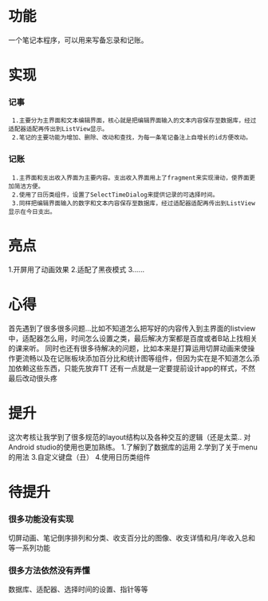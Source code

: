 # 功能
  
   一个笔记本程序，可以用来写备忘录和记账。
   
# 实现
###   记事
     1.主要分为主界面和文本编辑界面，核心就是把编辑界面输入的文本内容保存至数据库，经过适配器适配再传出到ListView显示。
     2.笔记的主要功能为增加、删除、改动和查找，为每一条笔记备注上自增长的id方便改动。
###   记账
     1.主界面和支出收入界面为主要内容。支出收入界面用上了fragment来实现滑动，使界面更加简洁方便。
     2.使用了日历类组件，设置了SelectTimeDialog来提供记录的可选择时间。
     3.同样把编辑界面输入的数字和文本内容保存至数据库，经过适配器适配再传出到ListView显示在今日支出。
# 亮点
  1.开屏用了动画效果
  2.适配了黑夜模式
  3......
# 心得
  首先遇到了很多很多问题...比如不知道怎么把写好的内容传入到主界面的listview中，适配器怎么用，时间怎么设置之类，最后解决方案都是百度或者B站上找相关的课来听。
  同时也还有很多待解决的问题，比如本来是打算运用切屏动画来使操作更流畅以及在记账板块添加百分比和统计图等组件，但因为实在是不知道怎么添加依赖这些东西，只能先放弃TT
  还有一点就是一定要提前设计app的样式，不然最后改动很头疼
#  提升
  这次考核让我学到了很多规范的layout结构以及各种交互的逻辑（还是太菜.. 对Android studio的使用也更加熟练。
  1.了解到了数据库的运用
  2.学到了关于menu的用法
  3.自定义键盘（丑）
  4.使用日历类组件
 
# 待提升
###   很多功能没有实现
   切屏动画、笔记倒序排列和分类、收支百分比的图像、收支详情和月/年收入总和等一系列功能
###   很多方法依然没有弄懂
   数据库、适配器、选择时间的设置、指针等等
 
